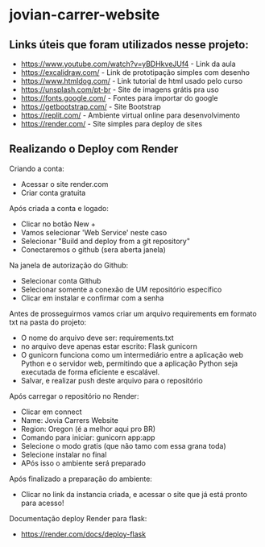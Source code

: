 # jovian-carrer-website

## Links úteis que foram utilizados nesse projeto:
- https://www.youtube.com/watch?v=yBDHkveJUf4 - Link da aula
- https://excalidraw.com/ - Link de prototipação simples com desenho
- https://www.htmldog.com/ - Link tutorial de html usado pelo curso
- https://unsplash.com/pt-br - Site de imagens grátis pra uso
- https://fonts.google.com/ - Fontes para importar do google
- https://getbootstrap.com/ - Site Bootstrap
- https://replit.com/ - Ambiente virtual online para desenvolvimento
- https://render.com/ - Site simples para deploy de sites

## Realizando o Deploy com Render

Criando a conta:
- Acessar o site render.com
- Criar conta gratuita

Após criada a conta e logado:
- Clicar no botão New +
- Vamos selecionar 'Web Service' neste caso
- Selecionar "Build and deploy from a git repository"
- Conectaremos o github (sera aberta janela)

Na janela de autorização do Github:
- Selecionar conta Github 
- Selecionar somente a conexão de UM repositório específico
- Clicar em instalar e confirmar com a senha

Antes de prosseguirmos vamos criar um arquivo requirements em formato txt na pasta do projeto:
- O nome do arquivo deve ser: requirements.txt
- no arquivo deve apenas estar escrito:
Flask
gunicorn
- O gunicorn funciona como um intermediário entre a aplicação web Python e o servidor web, permitindo que a aplicação Python seja executada de forma eficiente e escalável.
- Salvar, e realizar push deste arquivo para o repositório

Após carregar o repositório no Render:
- Clicar em connect
- Name: Jovia Carrers Website
- Region: Oregon (é a melhor aqui pro BR)
- Comando para iniciar: gunicorn app:app
- Selecione o modo gratis (que não tamo com essa grana toda)
- Selecione instalar no final
- APós isso o ambiente será preparado

Após finalizado a preparação do ambiente:
- Clicar no link da instancia criada, e acessar o site que já está pronto para acesso!

Documentação deploy Render para flask:
- https://render.com/docs/deploy-flask


